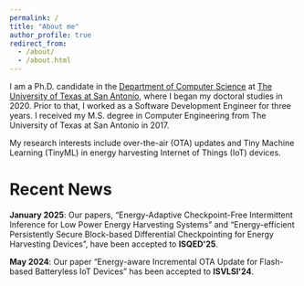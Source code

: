 ```yaml
---
permalink: /
title: "About me"
author_profile: true
redirect_from: 
  - /about/
  - /about.html
---
```

I am a Ph.D. candidate in the [Department of Computer Science](https://sciences.utsa.edu/computer-science/) at [The University of Texas at San Antonio](https://www.utsa.edu/), 
where I began my doctoral studies in 2020. Prior to that, I worked as a Software Development Engineer for three years. I received my M.S. degree in Computer Engineering from The University of Texas at San Antonio in 2017.

My research interests include over-the-air (OTA) updates and Tiny Machine Learning (TinyML) in energy harvesting Internet of Things (IoT) devices. 

Recent News
======
**January 2025**: Our papers, “Energy-Adaptive Checkpoint-Free Intermittent Inference for Low Power Energy Harvesting Systems” 
and “Energy-efficient Persistently Secure Block-based Differential Checkpointing for Energy Harvesting Devices”, 
have been accepted to **ISQED'25**.

**May 2024**: Our paper “Energy-aware Incremental OTA Update for Flash-based Batteryless IoT Devices” has been accepted to **ISVLSI'24**.